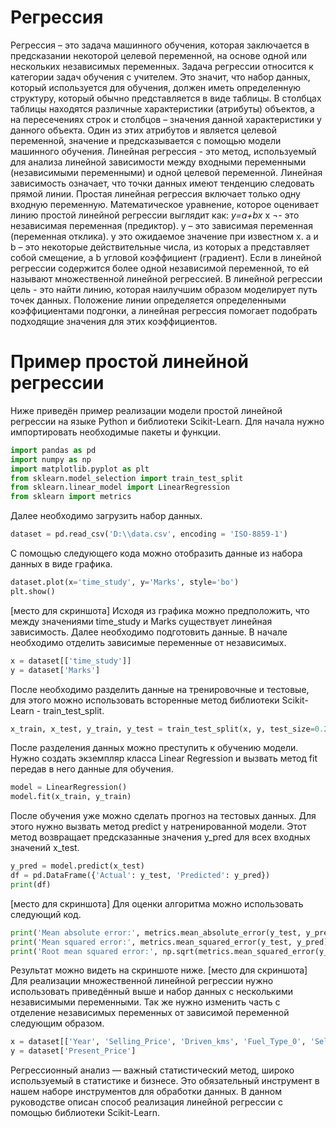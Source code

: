 # Регрессия
Регрессия – это задача машинного обучения, которая заключается в предсказании некоторой целевой переменной, на основе одной или нескольких независимых переменных.
Задача регрессии относится к категории задач обучения с учителем. Это значит, что набор данных, который используется для обучения, должен иметь определенную структуру, который обычно представляется в виде таблицы. В столбцах таблицы находятся различные характеристики (атрибуты) объектов, а на пересечениях строк и столбцов – значения данной характеристики у данного объекта. Один из этих атрибутов и является целевой переменной, значение и предсказывается с помощью модели машинного обучения.
Линейная регрессия - это метод, используемый для анализа линейной зависимости между входными переменными (независимыми переменными) и одной целевой переменной. Линейная зависимость означает, что точки данных имеют тенденцию следовать прямой линии. Простая линейная регрессия включает только одну входную переменную.
Математическое уравнение, которое оценивает линию простой линейной регрессии выглядит как:
*y=a+bx*
x ¬- это независимая переменная (предиктор).
y – это зависимая переменная (переменная отклика).  y это ожидаемое значение при известном x.
a и b – это некоторые действительные числа, из которых a представляет собой смещение, а b угловой коэффициент (градиент).
Если в линейной регрессии содержится более одной независимой переменной, то ей называют множественной линейной регрессией.
В линейной регрессии цель - это найти линию, которая наилучшим образом моделирует путь точек данных. Положение линии определяется определенными коэффициентами подгонки, а линейная регрессия помогает подобрать подходящие значения для этих коэффициентов.
# Пример простой линейной регрессии
Ниже приведён пример реализации модели простой линейной регрессии на языке Python и библиотеки Scikit-Learn.
Для начала нужно импортировать необходимые пакеты и функции.
```python
import pandas as pd
import numpy as np
import matplotlib.pyplot as plt
from sklearn.model_selection import train_test_split
from sklearn.linear_model import LinearRegression
from sklearn import metrics
```
Далее необходимо загрузить набор данных.
```python
dataset = pd.read_csv('D:\\data.csv', encoding = 'ISO-8859-1')
```
С помощью следующего кода можно отобразить данные из набора данных в виде графика.
```python
dataset.plot(x='time_study', y='Marks', style='bo')
plt.show()
```
[место для скриншота]
Исходя из графика можно предположить, что между значениями time_study и Marks существует линейная зависимость.
Далее необходимо подготовить данные. В начале необходимо отделить зависимые переменные от независимых.
```python
x = dataset[['time_study']]
y = dataset['Marks']
```
После необходимо разделить данные на тренировочные и тестовые, для этого можно использовать всторенные метод библиотеки Scikit-Learn - train_test_split.
```python
x_train, x_test, y_train, y_test = train_test_split(x, y, test_size=0.2, random_state=0)
```
После разделения данных можно преступить к обучению модели. Нужно создать экземпляр класса Linear Regression и вызвать метод fit передав в него данные для обучения.
```python
model = LinearRegression()
model.fit(x_train, y_train)
```
После обучения уже можно сделать прогноз на тестовых данных. Для этого нужно вызвать метод predict у натренированной модели. Этот метод возвращает предсказанные значения y_pred для всех входных значений x_test.
```python
y_pred = model.predict(x_test)
df = pd.DataFrame({'Actual': y_test, 'Predicted': y_pred})
print(df)
```
[место для скриншота]
Для оценки алгоритма можно использовать следующий код. 
```python
print('Mean absolute error:', metrics.mean_absolute_error(y_test, y_pred))
print('Mean squared error:', metrics.mean_squared_error(y_test, y_pred))
print('Root mean squared error:', np.sqrt(metrics.mean_squared_error(y_test, y_pred)))
```
Результат можно видеть на скриншоте ниже.
[место для скриншота]
Для реализации множественной линейной регрессии нужно использовать приведённый выше и набор данных с несколькими независимыми переменными. Так же нужно изменить часть с отделение независимых переменных от зависимой переменной следующим образом.
```python
x = dataset[['Year', 'Selling_Price', 'Driven_kms', 'Fuel_Type_0', 'Selling_type_0', 'Transmission_0']]
y = dataset['Present_Price']
```
Регрессионный анализ — важный статистический метод, широко используемый в статистике и бизнесе. Это обязательный инструмент в нашем наборе инструментов для обработки данных. В данном руководстве описан способ реализация линейной регрессии с помощью библиотеки Scikit-Learn.